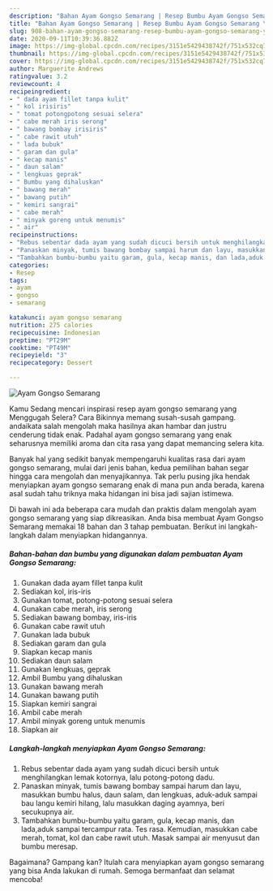 ```yaml
---
description: "Bahan Ayam Gongso Semarang | Resep Bumbu Ayam Gongso Semarang Yang Lezat"
title: "Bahan Ayam Gongso Semarang | Resep Bumbu Ayam Gongso Semarang Yang Lezat"
slug: 908-bahan-ayam-gongso-semarang-resep-bumbu-ayam-gongso-semarang-yang-lezat
date: 2020-09-11T10:39:36.882Z
image: https://img-global.cpcdn.com/recipes/3151e5429438742f/751x532cq70/ayam-gongso-semarang-foto-resep-utama.jpg
thumbnail: https://img-global.cpcdn.com/recipes/3151e5429438742f/751x532cq70/ayam-gongso-semarang-foto-resep-utama.jpg
cover: https://img-global.cpcdn.com/recipes/3151e5429438742f/751x532cq70/ayam-gongso-semarang-foto-resep-utama.jpg
author: Marguerite Andrews
ratingvalue: 3.2
reviewcount: 4
recipeingredient:
- " dada ayam fillet tanpa kulit"
- " kol irisiris"
- " tomat potongpotong sesuai selera"
- " cabe merah iris serong"
- " bawang bombay irisiris"
- " cabe rawit utuh"
- " lada bubuk"
- " garam dan gula"
- " kecap manis"
- " daun salam"
- " lengkuas geprak"
- " Bumbu yang dihaluskan"
- " bawang merah"
- " bawang putih"
- " kemiri sangrai"
- " cabe merah"
- " minyak goreng untuk menumis"
- " air"
recipeinstructions:
- "Rebus sebentar dada ayam yang sudah dicuci bersih untuk menghilangkan lemak kotornya, lalu potong-potong dadu."
- "Panaskan minyak, tumis bawang bombay sampai harum dan layu, masukkan bumbu halus, daun salam, dan lengkuas, aduk-aduk sampai bau langu kemiri hilang, lalu masukkan daging ayamnya, beri secukupnya air."
- "Tambahkan bumbu-bumbu yaitu garam, gula, kecap manis, dan lada,aduk sampai tercampur rata. Tes rasa. Kemudian, masukkan cabe merah, tomat, kol dan cabe rawit utuh. Masak sampai air menyusut dan bumbu meresap."
categories:
- Resep
tags:
- ayam
- gongso
- semarang

katakunci: ayam gongso semarang 
nutrition: 275 calories
recipecuisine: Indonesian
preptime: "PT29M"
cooktime: "PT49M"
recipeyield: "3"
recipecategory: Dessert

---
```



![Ayam Gongso Semarang](https://img-global.cpcdn.com/recipes/3151e5429438742f/751x532cq70/ayam-gongso-semarang-foto-resep-utama.jpg)

Kamu Sedang mencari inspirasi resep ayam gongso semarang yang Menggugah Selera? Cara Bikinnya memang susah-susah gampang. andaikata salah mengolah maka hasilnya akan hambar dan justru cenderung tidak enak. Padahal ayam gongso semarang yang enak seharusnya memiliki aroma dan cita rasa yang dapat memancing selera kita.



Banyak hal yang sedikit banyak mempengaruhi kualitas rasa dari ayam gongso semarang, mulai dari jenis bahan, kedua pemilihan bahan segar hingga cara mengolah dan menyajikannya. Tak perlu pusing jika hendak menyiapkan ayam gongso semarang enak di mana pun anda berada, karena asal sudah tahu triknya maka hidangan ini bisa jadi sajian istimewa.


Di bawah ini ada beberapa cara mudah dan praktis dalam mengolah ayam gongso semarang yang siap dikreasikan. Anda bisa membuat Ayam Gongso Semarang memakai 18 bahan dan 3 tahap pembuatan. Berikut ini langkah-langkah dalam menyiapkan hidangannya.

<!--inarticleads1-->

##### Bahan-bahan dan bumbu yang digunakan dalam pembuatan Ayam Gongso Semarang:

1. Gunakan  dada ayam fillet tanpa kulit
1. Sediakan  kol, iris-iris
1. Gunakan  tomat, potong-potong sesuai selera
1. Gunakan  cabe merah, iris serong
1. Sediakan  bawang bombay, iris-iris
1. Gunakan  cabe rawit utuh
1. Gunakan  lada bubuk
1. Sediakan  garam dan gula
1. Siapkan  kecap manis
1. Sediakan  daun salam
1. Gunakan  lengkuas, geprak
1. Ambil  Bumbu yang dihaluskan
1. Gunakan  bawang merah
1. Gunakan  bawang putih
1. Siapkan  kemiri sangrai
1. Ambil  cabe merah
1. Ambil  minyak goreng untuk menumis
1. Siapkan  air




<!--inarticleads2-->

##### Langkah-langkah menyiapkan Ayam Gongso Semarang:

1. Rebus sebentar dada ayam yang sudah dicuci bersih untuk menghilangkan lemak kotornya, lalu potong-potong dadu.
1. Panaskan minyak, tumis bawang bombay sampai harum dan layu, masukkan bumbu halus, daun salam, dan lengkuas, aduk-aduk sampai bau langu kemiri hilang, lalu masukkan daging ayamnya, beri secukupnya air.
1. Tambahkan bumbu-bumbu yaitu garam, gula, kecap manis, dan lada,aduk sampai tercampur rata. Tes rasa. Kemudian, masukkan cabe merah, tomat, kol dan cabe rawit utuh. Masak sampai air menyusut dan bumbu meresap.




Bagaimana? Gampang kan? Itulah cara menyiapkan ayam gongso semarang yang bisa Anda lakukan di rumah. Semoga bermanfaat dan selamat mencoba!
